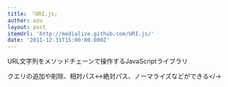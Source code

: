 ```yaml
---
title: 『URI.js』
author: azu
layout: post
itemUrl: 'http://medialize.github.com/URI.js/'
date: '2011-12-31T15:00:00.000Z'
---
```

URL文字列をメソッドチェーンで操作するJavaScriptライブラリ

クエリの追加や削除、相対パス<->絶対パス、ノーマライズなどができる</->
